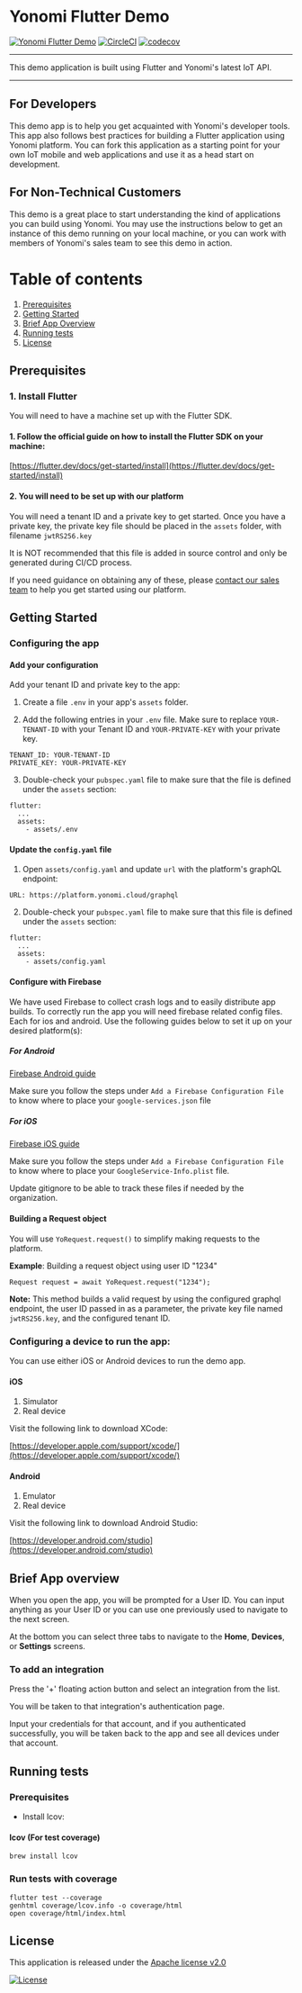 # Yonomi Flutter Demo

[![Yonomi Flutter Demo][demo-shield]][yonomi]
[![CircleCI][circle-shield]][circle-pipeline]
[![codecov](https://codecov.io/gh/Yonomi/yonomi-flutter-demo/branch/main/graph/badge.svg?token=SI9QVPCIEQ)](https://codecov.io/gh/Yonomi/yonomi-flutter-demo)

---

This demo application is built using Flutter and Yonomi's latest IoT API.

---

## For Developers

This demo app is to help you get acquainted with Yonomi's developer tools. This app also follows best practices for building a Flutter application using Yonomi platform. You can fork this application as a starting point for your own IoT mobile and web applications and use it as a head start on development.

## For Non-Technical Customers

This demo is a great place to start understanding the kind of applications you can build using Yonomi. You may use the instructions below to get an instance of this demo running on your local machine, or you can work with members of Yonomi's sales team to see this demo in action.

# Table of contents

1. [Prerequisites](#prerequisites)
1. [Getting Started](#getting_started)
2. [Brief App Overview](#app_overview)
3. [Running tests](#run_tests)
4. [License](#license)

## Prerequisites<a name="prerequisites"></a>
### 1. Install Flutter

You will need to have a machine set up with the Flutter SDK.

#### 1. Follow the official guide on how to install the Flutter SDK on your machine:

[https://flutter.dev/docs/get-started/install](https://flutter.dev/docs/get-started/install)

#### 2. You will need to be set up with our platform

You will need a tenant ID and a private key to get started. Once you have a private key, the private key file should be placed in the `assets` folder, with filename `jwtRS256.key`

It is NOT recommended that this file is added in source control and only be generated during CI/CD process.

If you need guidance on obtaining any of these, please [contact our sales team](https://www.yonomi.co/contact-us) to help you get started using our platform.

## Getting Started <a name="getting_started"></a>

### Configuring the app

#### Add your configuration
Add your tenant ID and private key to the app:

1. Create a file `.env` in your app's `assets` folder.

2. Add the following entries in your `.env` file. Make sure to replace `YOUR-TENANT-ID` with your Tenant ID and `YOUR-PRIVATE-KEY` with your private key.

```
TENANT_ID: YOUR-TENANT-ID
PRIVATE_KEY: YOUR-PRIVATE-KEY
```

3. Double-check your `pubspec.yaml` file to make sure that the file is defined under the `assets` section:

```
flutter:
  ...
  assets:
    - assets/.env
```

#### Update the `config.yaml` file
1. Open `assets/config.yaml` and update `url` with the platform's graphQL endpoint:

```
URL: https://platform.yonomi.cloud/graphql
```

2. Double-check your `pubspec.yaml` file to make sure that this file is defined under the `assets` section:

```
flutter:
  ...
  assets:
    - assets/config.yaml
```

#### Configure with Firebase
We have used Firebase to collect crash logs and to easily distribute app builds.
To correctly run the app you will need firebase related config files. Each for ios and android. 
Use the following guides below to set it up on your desired platform(s):

##### For Android

[Firebase Android guide](https://firebase.google.com/docs/flutter/setup?platform=android)

Make sure you follow the steps under `Add a Firebase Configuration File` to know where to place your `google-services.json` file

##### For iOS

[Firebase iOS guide](https://firebase.google.com/docs/flutter/setup?platform=ios)

Make sure you follow the steps under `Add a Firebase Configuration File` to know where to place your `GoogleService-Info.plist` file.

Update gitignore to be able to track these files if needed by the organization.

#### Building a Request object

You will use `YoRequest.request()` to simplify making requests to the platform.

**Example**: Building a request object using user ID "1234"

```
Request request = await YoRequest.request("1234");
```

**Note:** This method builds a valid request by using the configured graphql endpoint, the user ID passed in as a parameter, the private key file named `jwtRS256.key`, and the configured tenant ID.

### Configuring a device to run the app:

You can use either iOS or Android devices to run the demo app.

#### iOS
1. Simulator
2. Real device

Visit the following link to download XCode:

[https://developer.apple.com/support/xcode/](https://developer.apple.com/support/xcode/)

#### Android
1. Emulator
2. Real device

Visit the following link to download Android Studio:

[https://developer.android.com/studio](https://developer.android.com/studio)

## Brief App overview <a name="app_overview"></a>

When you open the app, you will be prompted for a User ID.
You can input anything as your User ID or you can use one previously used to navigate to the next screen.

At the bottom you can select three tabs to navigate to the **Home**, **Devices**, or **Settings** screens.

### To add an integration
Press the '+' floating action button and select an integration from the list.

You will be taken to that integration's authentication page.

Input your credentials for that account, and if you authenticated successfully, you will be taken back to the app and see all devices under that account.

## Running tests<a name="run_tests"></a>
### Prerequisites

* Install lcov:

#### lcov (For test coverage)
`brew install lcov`

### Run tests with coverage

```
flutter test --coverage
genhtml coverage/lcov.info -o coverage/html
open coverage/html/index.html
```

## License <a name="license"></a>
This application is released under the [Apache license v2.0](LICENSE)

[![License](https://img.shields.io/badge/License-Apache%202.0-blue.svg)](https://opensource.org/licenses/Apache-2.0)


[yonomi]: https://www.yonomi.co/
[demo-shield]: https://img.shields.io/badge/Yonomi-Flutter_Demo-lightgrey.svg?colorA=ffd500&colorB=5c5c5c
[circle-shield]: https://circleci.com/gh/Yonomi/yonomi-flutter-demo/tree/main.svg?style=shield&circle-token=a80bb5eb3849cd3201f9f8c612aceaa09a4ded09
[circle-pipeline]: https://app.circleci.com/pipelines/github/Yonomi/yonomi-flutter-demo

